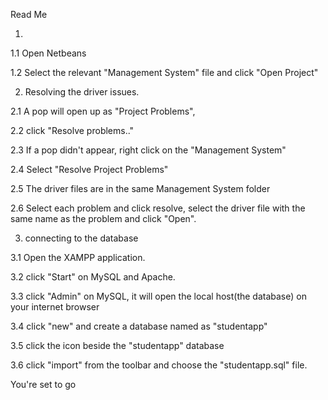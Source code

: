 Read Me

1.

  1.1 Open Netbeans

  1.2 Select the relevant "Management System" file and click "Open Project"

2. Resolving the driver issues.

  2.1 A pop will open up as "Project Problems",

  2.2 click "Resolve problems.."

  2.3 If a pop didn't appear, right click on the "Management System"

  2.4 Select "Resolve Project Problems"

  2.5 The driver files are in the same Management System folder

  2.6 Select each problem and click resolve, select the driver file with the same name as the problem and click "Open".

3. connecting to the database

  3.1 Open the XAMPP application.

  3.2 click "Start" on MySQL and Apache.

  3.3 click "Admin" on MySQL, it will open the local host(the database) on your internet browser

  3.4 click "new" and create a database named as "studentapp"

  3.5 click the icon beside the "studentapp" database

  3.6 click "import" from the toolbar and choose the "studentapp.sql" file.
  


You're set to go
